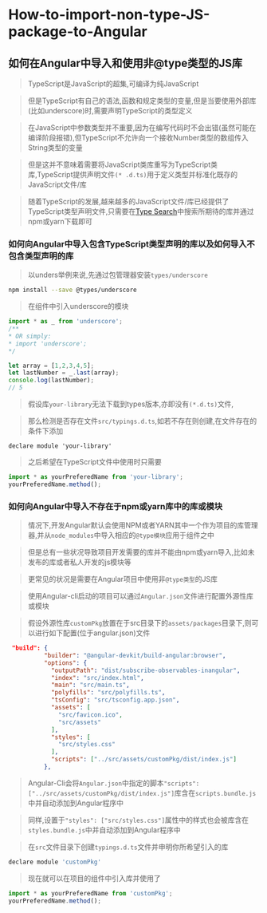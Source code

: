 # How-to-import-non-type-JS-package-to-Angular

## 如何在Angular中导入和使用非@type类型的JS库

> TypeScript是JavaScript的超集,可编译为纯JavaScript

> 但是TypeScript有自己的语法,函数和规定类型的变量,但是当要使用外部库(比如underscore)时,需要声明TypeScript的类型定义

> 在JavaScript中参数类型并不重要,因为在编写代码时不会出错(虽然可能在编译阶段报错),但TypeScript不允许向一个接收Number类型的数组传入String类型的变量

> 但是这并不意味着需要将JavaScript类库重写为TypeScript类库,TypeScript提供声明文件`(* .d.ts)`用于定义类型并标准化既存的JavaScript文件/库

> 随着TypeScript的发展,越来越多的JavaScript文件/库已经提供了TypeScript类型声明文件,只需要在[Type Search](https://microsoft.github.io/TypeSearch/)中搜索所期待的库并通过npm或yarn下载即可

### 如何向Angular中导入包含TypeScript类型声明的库以及如何导入不包含类型声明的库

> 以unders举例来说,先通过包管理器安装`types/underscore`

```bash
npm install --save @types/underscore
```

> 在组件中引入underscore的模块

```typescript
import * as _ from 'underscore';
/**
* OR simply:
* import 'underscore';
*/

let array = [1,2,3,4,5];
let lastNumber = _.last(array);
console.log(lastNumber);
// 5
```
> 假设库`your-library`无法下载到types版本,亦即没有`(*.d.ts)`文件,

> 那么检测是否存在文件`src/typings.d.ts`,如若不存在则创建,在文件存在的条件下添加

```
declare module 'your-library'
```

> 之后希望在TypeScript文件中使用时只需要

```typescript
import * as yourPreferedName from 'your-library';
yourPreferedName.method();
```

### 如何向Angular中导入不存在于npm或yarn库中的库或模块

> 情况下,开发Angular默认会使用NPM或者YARN其中一个作为项目的库管理器,并从`node_modules`中导入相应的`@type模块`应用于组件之中

> 但是总有一些状况导致项目开发需要的库并不能由npm或yarn导入,比如未发布的库或者私人开发的js模块等

> 更常见的状况是需要在Angular项目中使用非`@type类型`的JS库

> 使用Angular-cli启动的项目可以通过`Angular.json`文件进行配置外源性库或模块

> 假设外源性库`customPkg`放置在于src目录下的`assets/packages`目录下,则可以进行如下配置(位于angular.json)文件

```json
 "build": {
          "builder": "@angular-devkit/build-angular:browser",
          "options": {
            "outputPath": "dist/subscribe-observables-inangular",
            "index": "src/index.html",
            "main": "src/main.ts",
            "polyfills": "src/polyfills.ts",
            "tsConfig": "src/tsconfig.app.json",
            "assets": [
              "src/favicon.ico",
              "src/assets"
            ],
            "styles": [
              "src/styles.css"
            ],
            "scripts": ["../src/assets/customPkg/dist/index.js"]
          },
```

> Angular-Cli会将`Angular.json`中指定的脚本`"scripts": ["../src/assets/customPkg/dist/index.js"]`库含在`scripts.bundle.js`中并自动添加到Angular程序中

> 同样,设置于`"styles": ["src/styles.css"]`属性中的样式也会被库含在`styles.bundle.js`中并自动添加到Angular程序中

> 在`src`文件目录下创建`typings.d.ts`文件并申明你所希望引入的库

```JavaScript
declare module 'customPkg'
```

> 现在就可以在项目的组件中引入库并使用了

```TypeScript
import * as yourPreferedName from 'customPkg';
yourPreferedName.method();
```

